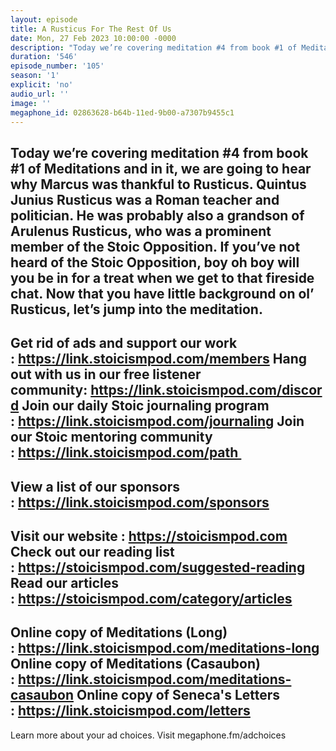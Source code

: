 ```yaml
---
layout: episode
title: A Rusticus For The Rest Of Us
date: Mon, 27 Feb 2023 10:00:00 -0000
description: "Today we’re covering meditation #4 from book #1 of Meditations and in it, we are going to hear why Marcus was thankful to Rusticus. Quintus Junius Rusticus was a Roman teacher and politician. He was probably also a grandson of Arulenus Rusticus, who was a prominent member of the Stoic Opposition. If you’ve not heard of the Stoic Opposition, boy oh boy will you be in for a treat when we get to that fireside chat. Now that you have little background on ol’ Rusticus, let’s jump into the meditation.\n--\nGet rid of ads and support our work :\_https://link.stoicismpod.com/members\nHang out with us in our free listener community:\_https://link.stoicismpod.com/discord\nJoin our daily Stoic journaling program :\_https://link.stoicismpod.com/journaling\nJoin our Stoic mentoring community :\_https://link.stoicismpod.com/path\_\n--\nView a list of our sponsors :\_https://link.stoicismpod.com/sponsors\n--\nVisit our website :\_https://stoicismpod.com\nCheck out our reading list :\_https://stoicismpod.com/suggested-reading\nRead our articles :\_https://stoicismpod.com/category/articles\n--\nOnline copy of Meditations (Long) :\_https://link.stoicismpod.com/meditations-long\nOnline copy of Meditations (Casaubon) :\_https://link.stoicismpod.com/meditations-casaubon\nOnline copy of Seneca's Letters :\_https://link.stoicismpod.com/letters\n--\nLearn more about your ad choices. Visit megaphone.fm/adchoices"
duration: '546'
episode_number: '105'
season: '1'
explicit: 'no'
audio_url: ''
image: ''
megaphone_id: 02863628-b64b-11ed-9b00-a7307b9455c1
---
```


Today we’re covering meditation #4 from book #1 of Meditations and in it, we are going to hear why Marcus was thankful to Rusticus. Quintus Junius Rusticus was a Roman teacher and politician. He was probably also a grandson of Arulenus Rusticus, who was a prominent member of the Stoic Opposition. If you’ve not heard of the Stoic Opposition, boy oh boy will you be in for a treat when we get to that fireside chat. Now that you have little background on ol’ Rusticus, let’s jump into the meditation.
--
Get rid of ads and support our work : https://link.stoicismpod.com/members
Hang out with us in our free listener community: https://link.stoicismpod.com/discord
Join our daily Stoic journaling program : https://link.stoicismpod.com/journaling
Join our Stoic mentoring community : https://link.stoicismpod.com/path 
--
View a list of our sponsors : https://link.stoicismpod.com/sponsors
--
Visit our website : https://stoicismpod.com
Check out our reading list : https://stoicismpod.com/suggested-reading
Read our articles : https://stoicismpod.com/category/articles
--
Online copy of Meditations (Long) : https://link.stoicismpod.com/meditations-long
Online copy of Meditations (Casaubon) : https://link.stoicismpod.com/meditations-casaubon
Online copy of Seneca's Letters : https://link.stoicismpod.com/letters
--
Learn more about your ad choices. Visit megaphone.fm/adchoices